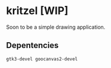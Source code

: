 # kritzel [WIP]  
Soon to be a simple drawing application.

## Depentencies
```
gtk3-devel goocanvas2-devel
```
